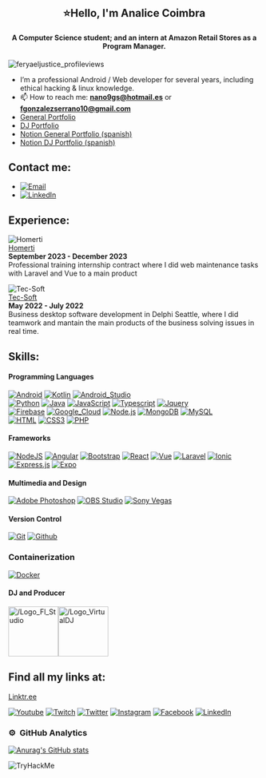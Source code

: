   <h2 align="center">⭐Hello, I'm Analice Coimbra </h2>
<h4 align="center">A Computer Science student; and an intern at Amazon Retail Stores as a Program Manager. </h4>

<p align="left"> <img src="https://komarev.com/ghpvc/?username=feryaeljustice&amp;label=Profile%20views&amp;color=0e75b6&amp;style=flat" alt="feryaeljustice_profileviews"> </p>
<ul>
<li>I’m a professional Android / Web developer for several years, including ethical hacking &amp; linux knowledge.</li>
<li>📫 How to reach me: <strong><a href="mailto:nano9gs@hotmail.es">nano9gs@hotmail.es</a></strong> or <strong><a href="mailto:fgonzalezserrano10@gmail.com">fgonzalezserrano10@gmail.com</a></strong></li>
<li><a href="https://feryael-justice.jimdosite.com/portfolio/">General Portfolio</a></li>
<li><a href="https://feryaeljustice.github.io/feryael-justice-dj-portfolio/">DJ Portfolio</a></li>
<li><a href="https://feryaeljustice.notion.site/Porfolio-de-desarrollador-b3c80a7dfe884895a534a3fc6807f681">Notion General Portfolio (spanish)</a></li>
<li><a href="https://feryaeljustice.notion.site/Porfolio-de-DJ-9dedae8a5e254e509e8c6744fa7a047d">Notion DJ Portfolio (spanish)</a></li>
</ul>
<h2 id="contact-me">Contact me:</h2>
<ul>
<li><a href="mailto:nano9gs@hotmail.es"><img src="https://img.shields.io/badge/email-3DDC84?style=for-the-badge&amp;logo=email&amp;logoColor=white&amp;labelColor=101010" alt="Email"></a></li>
<li><a href="https://www.linkedin.com/in/feryael-justice/"><img src="https://img.shields.io/badge/linkedin-3DDC84?style=for-the-badge&amp;logo=linkedin&amp;logoColor=white&amp;labelColor=101010" alt="LinkedIn"></a></li>
</ul>
<h2 id="experience">Experience:</h2>
<p><img src="https://www.homerti.com/svg/logo.svg" alt="Homerti">
<br>
<a href="https://www.homerti.com/es">Homerti</a>
<br>
<strong>September 2023 - December 2023</strong>
<br>
Professional training internship contract where I did web maintenance tasks with Laravel and Vue to a main product</p>
<p><img src="https://www.tec-soft.es/wp-content/themes/weyketing/inc/imagenes/tec-soft-logo-header.png" alt="Tec-Soft">
<br>
<a href="https://tec-soft.es/">Tec-Soft</a>
<br>
<strong>May 2022 - July 2022</strong>
<br>
Business desktop software development in Delphi Seattle, where I did teamwork and mantain the main products of the business solving issues in real time.</p>
<h2 id="skills">Skills:</h2>
<h4 id="programming-languages">Programming Languages</h4>
<p><a href="#"><img src="https://img.shields.io/badge/Android-3DDC84?style=for-the-badge&amp;logo=android&amp;logoColor=white&amp;labelColor=101010" alt="Android"></a>
<a href="#"><img src="https://img.shields.io/badge/Kotlin-0095D5?style=for-the-badge&amp;logo=kotlin&amp;logoColor=white&amp;labelColor=101010" alt="Kotlin"></a>
<a href="#"><img src="https://img.shields.io/badge/Android_Studio-3DDC84?style=for-the-badge&amp;logo=android-studio&amp;logoColor=white&amp;labelColor=101010" alt="Android_Studio"></a>
<br>
<a href="#"><img src="https://img.shields.io/badge/python%20-%2314354C.svg?&amp;style=for-the-badge&amp;logo=python&amp;logoColor=white" alt="Python"></a>
<a href="#"><img src="https://img.shields.io/badge/Java-007396?style=for-the-badge&amp;logo=java&amp;logoColor=white&amp;labelColor=101010" alt="Java"></a>
<a href="#"><img src="https://img.shields.io/badge/JavaScript-F7DF1E?style=for-the-badge&amp;logo=javascript&amp;logoColor=white&amp;labelColor=101010" alt="JavaScript"></a>
<a href="#"><img src="https://img.shields.io/badge/typescript%20-%23007ACC.svg?&amp;style=for-the-badge&amp;logo=typescript&amp;logoColor=white" alt="Typescript"></a>
<a href="#"><img src="https://img.shields.io/badge/jquery3%20-%231572B6.svg?&amp;style=for-the-badge&amp;logo=jquery&amp;logoColor=white&amp;labelColor=101010" alt="Jquery"></a>
<br>
<a href="#"><img src="https://img.shields.io/badge/Firebase-FFCA28?style=for-the-badge&amp;logo=firebase&amp;logoColor=white&amp;labelColor=101010" alt="Firebase"></a>
<a href="#"><img src="https://img.shields.io/badge/Google_Cloud-4285F4?style=for-the-badge&amp;logo=google_cloud&amp;logoColor=white&amp;labelColor=101010" alt="Google_Cloud"></a>
<a href="#"><img src="https://img.shields.io/badge/Node.JS-339933?style=for-the-badge&amp;logo=node.js&amp;logoColor=white&amp;labelColor=101010" alt="Node.js"></a>
<a href="#"><img src="https://img.shields.io/badge/MongoDB-47A248?style=for-the-badge&amp;logo=mongodb&amp;logoColor=white&amp;labelColor=101010" alt="MongoDB"></a>
<a href="#"><img src="https://img.shields.io/badge/MySQL-4479A1?style=for-the-badge&amp;logo=mysql&amp;logoColor=white&amp;labelColor=101010" alt="MySQL"></a>
<br>
<a href="#"><img src="https://img.shields.io/badge/html5%20-%23E34F26.svg?&amp;style=for-the-badge&amp;logo=html5&amp;logoColor=white&amp;labelColor=101010" alt="HTML"></a>
<a href="#"><img src="https://img.shields.io/badge/css3%20-%231572B6.svg?&amp;style=for-the-badge&amp;logo=css3&amp;logoColor=white&amp;labelColor=101010" alt="CSS3"></a>
<a href="#"><img src="https://img.shields.io/badge/php%20-%231572B6.svg?&amp;style=for-the-badge&amp;logo=php&amp;logoColor=white&amp;labelColor=101010" alt="PHP"></a></p>
<h4 id="frameworks">Frameworks</h4>
<p><a href="#"><img src="https://img.shields.io/badge/nodejs%20-%23DD0031.svg?&amp;style=for-the-badge&amp;logo=nodejs&amp;logoColor=white&amp;labelColor=101010" alt="NodeJS"></a>
<a href="#"><img src="https://img.shields.io/badge/angular%20-%23DD0031.svg?&amp;style=for-the-badge&amp;logo=angular&amp;logoColor=white&amp;labelColor=101010" alt="Angular"></a>
<a href="#"><img src="https://img.shields.io/badge/bootstrap%20-%23563D7C.svg?&amp;style=for-the-badge&amp;logo=bootstrap&amp;logoColor=white&amp;labelColor=101010" alt="Bootstrap"></a>
<a href="#"><img src="https://img.shields.io/badge/react%20-%2320232a.svg?&amp;style=for-the-badge&amp;logo=react&amp;logoColor=%2361DAFB&amp;labelColor=101010" alt="React"></a>
<a href="#"><img src="https://img.shields.io/badge/vue%20-%2320232a.svg?&amp;style=for-the-badge&amp;logo=vue&amp;logoColor=%2361DAFB&amp;labelColor=101010" alt="Vue"></a>
<a href="#"><img src="https://img.shields.io/badge/laravel%20-%2320232a.svg?&amp;style=for-the-badge&amp;logo=laravel&amp;logoColor=%2361DAFB&amp;labelColor=101010" alt="Laravel"></a>
<a href="#"><img src="https://img.shields.io/badge/ionic%20-%23404d59.svg?&amp;style=for-the-badge&amp;labelColor=101010" alt="Ionic"></a>
<a href="#"><img src="https://img.shields.io/badge/express.js%20-%23404d59.svg?&amp;style=for-the-badge&amp;labelColor=101010" alt="Express.js"></a>
<a href="#"><img src="https://img.shields.io/badge/expo%20-%2320232a.svg?&amp;style=for-the-badge&amp;logo=expo&amp;logoColor=%2361DAFB&amp;labelColor=101010" alt="Expo"></a></p>
<h4 id="multimedia-and-design">Multimedia and Design</h4>
<p><a href="#"><img src="https://img.shields.io/badge/adobe%20photoshop%20-%2331A8FF.svg?&amp;style=for-the-badge&amp;logo=adobe%20photoshop&amp;logoColor=white&amp;labelColor=101010" alt="Adobe Photoshop"></a>
<a href="#"><img src="https://img.shields.io/badge/obs%20studio%20-%2331A8FF.svg?&amp;style=for-the-badge&amp;logo=obs%20studio&amp;logoColor=white&amp;labelColor=101010" alt="OBS Studio"></a>
<a href="#"><img src="https://img.shields.io/badge/sony%20vegas%20-%2331A8FF.svg?&amp;style=for-the-badge&amp;logo=sony%20vegas&amp;logoColor=white&amp;labelColor=101010" alt="Sony Vegas"></a></p>
<h4 id="version-control">Version Control</h4>
<p><a href="#"><img src="https://img.shields.io/badge/git%20-%23F05033.svg?&amp;style=for-the-badge&amp;logo=git&amp;logoColor=white&amp;labelColor=101010" alt="Git"></a>
<a href="#"><img src="https://img.shields.io/badge/github%20-%23121011.svg?&amp;style=for-the-badge&amp;logo=github&amp;logoColor=whit&amp;logoColor=white&amp;labelColor=101010" alt="Github"></a></p>
<h3 id="containerization">Containerization</h3>
<p><a href="#"><img src="https://img.shields.io/badge/docker%20-%23F05033.svg?&amp;style=for-the-badge&amp;logo=docker&amp;logoColor=white&amp;labelColor=101010" alt="Docker"></a></p>
<h4 id="dj-and-producer">DJ and Producer</h4>
<section style="display:flex; flex-direction:row;">
  <img src="./img/Logo_Fl_Studio.png" alt="/Logo_Fl_Studio" width="100" height="100">
  <img src="./img/Logo_VirtualDJ.png" alt="/Logo_VirtualDJ" width="100" height="100">
</section>
<h2 id="find-all-my-links-at">Find all my links at:</h2>
<p><a href="https://linktr.ee/feryaeljustice">Linktr.ee</a></p>
<p><a href="https://www.youtube.com/channel/UCTyU8XX48ICGslCl_6q9PwA"><img src="https://img.shields.io/badge/youtube%20-%23FF0000.svg?&amp;style=for-the-badge&amp;logo=YouTube&amp;logoColor=white" alt="Youtube"></a>
<a href="https://www.twitch.tv/feryaeljustice"><img src="https://img.shields.io/badge/twitch%20-%239146FF.svg?&amp;style=for-the-badge&amp;logo=Twitch&amp;logoColor=white" alt="Twitch"></a>
<a href="https://twitter.com/FeryaelJustice"><img src="https://img.shields.io/badge/twitter-%231DA1F2.svg?&amp;style=for-the-badge&amp;logo=twitter&amp;logoColor=white" alt="Twitter"></a>
<a href="https://instagram.com/feryaeljustice"><img src="https://img.shields.io/badge/instagram%20-%23E4405F.svg?&amp;style=for-the-badge&amp;logo=Instagram&amp;logoColor=white" alt="Instagram"></a>
<a href="https://facebook.com/feryael99"><img src="https://img.shields.io/badge/facebook-%231877F2.svg?&amp;style=for-the-badge&amp;logo=facebook&amp;logoColor=white" alt="Facebook"></a>
<a href="https://www.linkedin.com/in/feryael-justice"><img src="https://img.shields.io/badge/linkedin%20-%230077B5.svg?&amp;style=for-the-badge&amp;logo=linkedin&amp;logoColor=white" alt="LinkedIn"></a></p>
<h3 id="️-github-analytics">⚙️ &nbsp;GitHub Analytics</h3>
<p align="center">
<a href="https://github.com/FeryaelJustice">
</a></p><p><a href="#"><img src="https://github-readme-stats.vercel.app/api?username=feryaeljustice" alt="Anurag's GitHub stats"></a></p>

<img src="https://tryhackme-badges.s3.amazonaws.com/FeryaelJustice.png" alt="TryHackMe"> 
